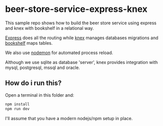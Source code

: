 # beer-store-service-express-knex

This sample repo shows how to build the beer store service using express and 
knex with bookshelf in a relational way.

[Express](https://expressjs.com/) does all the routing while 
[knex](http://knexjs.org/) manages databases migrations and 
[bookshelf](http://bookshelfjs.org/) maps tables.

We also use [nodemon](https://nodemon.io/) for automated process reload.

Although we use sqlite as database 'server', knex provides integration with 
mysql, postgresql, mssql and oracle.

## How do i run this?

Open a terminal in this folder and:

```bash
npm install
npm run dev
```

I'll assume that you have a modern nodejs/npm setup in place.
